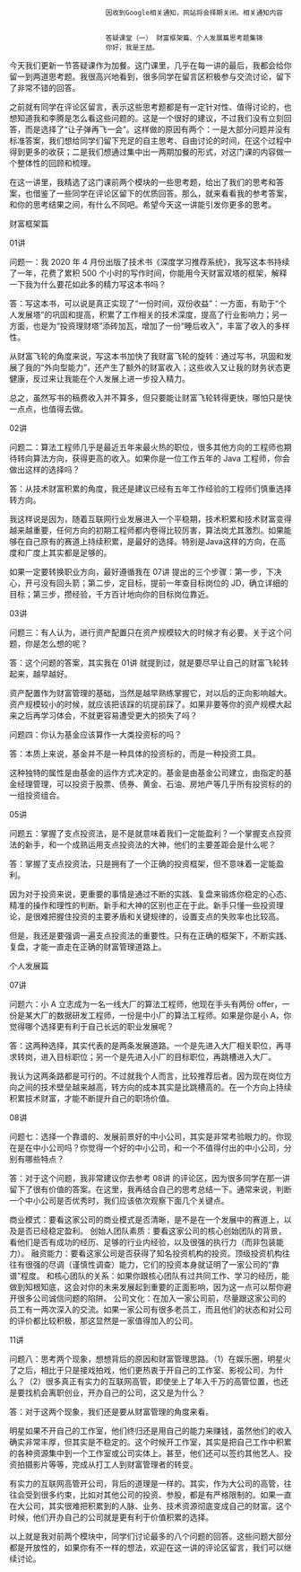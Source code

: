 
                            
                            因收到Google相关通知，网站将会择期关闭。相关通知内容
                            
                            
                            答疑课堂（一） 财富框架篇、个人发展篇思考题集锦
                            你好，我是王喆。

今天我们更新一节答疑课作为加餐。这门课里，几乎在每一讲的最后，我都会给你留一到两道思考题。我很高兴地看到，很多同学在留言区积极参与交流讨论，留下了非常不错的回答。

之前就有同学在评论区留言，表示这些思考题都是有一定针对性、值得讨论的，也想知道我和李腾是怎么看这些问题的。这是一个很好的建议，不过我们没有立刻回答，而是选择了“让子弹再飞一会”。这样做的原因有两个：一是大部分问题并没有标准答案，我们想给同学们留下充足的自主思考、自由讨论的时间，在这个过程中得到更多的收获；二是我们想通过集中出一两期加餐的形式，对这门课的内容做一个整体性的回顾和梳理。

在这一讲里，我精选了这门课前两个模块的一些思考题，给出了我们的思考和答案，也借鉴了一些同学在评论区留下的优质回答。那么，就来看看我的参考答案，和你的思考结果之间，有什么不同吧。希望今天这一讲能引发你更多的思考。

财富框架篇

01讲

问题一：我 2020 年 4 月份出版了技术书《深度学习推荐系统》，我写这本书持续了一年，花费了累积 500 个小时的写作时间，你能用今天财富双塔的框架，解释一下我为什么要花如此多的精力写这本书吗？

答：写这本书，可以说是真正实现了“一份时间，双份收益”：一方面，有助于“个人发展塔”的巩固和提高，积累了工作相关的技术深度，提高了行业影响力；另一方面，也是为“投资理财塔”添砖加瓦，增加了一份“睡后收入”，丰富了收入的多样性。

从财富飞轮的角度来说，写这本书加快了我财富飞轮的旋转：通过写书，巩固和发展了我的“外向型能力”，还产生了额外的财富收入；这些收入又让我的财务状态更健康，反过来让我能在个人发展上进一步投入精力。

总之，虽然写书的稿费收入并不算多，但只要能让财富飞轮转得更快，哪怕只是快一点点，也值得去做。

02讲

问题二：算法工程师几乎是最近五年来最火热的职位，很多其他方向的工程师也期待转向算法方向，获得更高的收入。如果你是一位工作五年的 Java 工程师，你会做出这样的选择吗？

答：从技术财富积累的角度，我还是建议已经有五年工作经验的工程师们慎重选择转方向。

我这样说是因为，随着互联网行业发展进入一个平稳期，技术积累和技术财富变得越来越重要，任何方向的初期工程师都内卷得比较厉害，算法岗尤其激烈。如果能够在自己原有的赛道上持续积累，是最好的选择。特别是Java这样的方向，在高度和广度上其实都是足够的。

如果一定要转换职业方向，最好遵循我在 07讲 提出的三个步骤：第一步，下决心，开弓没有回头箭；第二步，定目标，提前一年查目标岗位的 JD，确立详细的目标；第三步，攒经验，千方百计地向你的目标岗位靠近。

03讲

问题三：有人认为，进行资产配置只在资产规模较大的时候才有必要。关于这个问题，你是怎么想的呢？

答：这个问题的答案，其实我在 01讲 就提到过，就是要尽早让自己的财富飞轮转起来，越早越好。

资产配置作为财富管理的基础，当然是越早熟练掌握它，对以后的正向影响越大。资产规模较小的时候，就应该把该踩的坑提前踩了。如果非要等你的资产规模大起来之后再学习体会，不就更容易遭受更大的损失了吗？

问题四：你认为基金应该算作一大类投资标的吗？

答：本质上来说，基金并不是一种具体的投资标的，而是一种投资工具。

这种独特的属性是由基金的运作方式决定的。基金是由基金公司建立，由指定的基金经理管理，可以投资于股票、债券、黄金、石油、房地产等几乎所有投资标的的一组投资组合。

05讲

问题五：掌握了支点投资法，是不是就意味着我们一定能盈利？一个掌握支点投资法的新手，和一个成熟运用支点投资法的大神，他们的主要差距会是什么呢？

答：掌握了支点投资法，只是拥有了一个正确的投资框架，但不意味着一定能盈利。

因为对于投资来说，更重要的事情是通过不断的实践、复盘来锻炼你稳定的心态、精准的操作和理性的判断。新手和大神的区别也正在于此。新手只懂一些投资理论，是很难把握住投资的主要矛盾和关键规律的，设置支点的失败率也比较高。

但是，我还是要强调一遍支点投资法的重要性。只有在正确的框架下，不断实践、复盘，才能一直走在正确的财富管理道路上。

个人发展篇

07讲

问题六：小 A 立志成为一名一线大厂的算法工程师，他现在手头有两份 offer，一份是某大厂的数据研发工程师，一份是中小厂的算法工程师。如果是你是小 A，你觉得哪个选择更有利于自己长远的职业发展呢？

答：这两种选择，其实代表的是两条发展道路。一个是先进入大厂相关职位，再寻求转岗，进入目标职位；另一个是先进入小厂的目标职位，再跳槽进入大厂。

我认为这两条路都是可行的。不过就我个人而言，比较推荐后者。因为现在岗位方向之间的技术壁垒越来越高，转方向的成本其实是比跳槽高的。在一个方向上持续积累技术财富，才能不断提升自己的职场价值。

08讲

问题七：选择一个靠谱的、发展前景好的中小公司，其实是非常考验眼力的。你现在是在中小公司吗？你觉得一个好的中小公司，和一个不值得付出的中小公司，分别有哪些特点？

答：对于这个问题，我非常建议你去参考 08讲 的评论区，因为很多同学在那一讲留下了很有价值的答案。在这里，我再结合自己的思考总结一下。通常来说，判断一个中小公司是否优秀时，我们应该依次观察下面几个关键点。


商业模式：要看这家公司的商业模式是否清晰，是不是在一个发展中的赛道上，以及是否已经稳定盈利。
创始人团队素质：要看这家公司的核心创始团队的背景，看他们是否有成功的经历、足够的行业内经验，以及很强的执行力（而非包装能力）。
融资能力：要看这家公司是否获得了知名投资机构的投资。顶级投资机构往往有很强的尽调（谨慎性调查）能力，它们的投资本身就证明了一家公司的“靠谱”程度。
和核心团队的关系：如果你跟核心团队有过共同工作、学习的经历，能做到知根知底，这会对你的未来发展起到重要的正面影响，因为这一点可以帮你避开很多公司诚信问题的陷阱。
公司文化：在加入一家公司前，尽量跟这家公司的员工有一两次深入的交流。如果一家公司有很多老员工，而且他们的状态和对公司的评价都比较积极，那这显然是一家值得加入的公司。


11讲

问题八：思考两个现象，想想背后的原因和财富管理思路。（1）在娱乐圈，明星火了之后，相比于只是接戏拍戏，他们更热衷于开自己的工作室、影视公司，为什么？（2）很多真正有实力的互联网高管，即使坐上了年入千万的高管位置，也还是要找机会离职创业，开办自己的公司，这又是为什么？

答：对于这两个现象，我们还是要从财富管理的角度来看。

明星如果不开自己的工作室，他们终归还是用自己的能力来赚钱，虽然他们的收入确实非常丰厚，但其实是不稳定的。这个时候开工作室，其实是把自己工作中积累的各种资源集中到一个工作室或公司实体上。甚至，他们还可以签约其他艺人、投资拍摄影片等等，完成从打工人到财富管理者的转变。

有实力的互联网高管开公司，背后的道理是一样的。其实，作为大公司的高管，往往会受到很多约束，比如对其他公司的投资、参股，都是有严格限制的。如果一直在大公司，其实很难把积累到的人脉、业务、技术资源彻底变成自己的财富。这个时候，他们开办自己的公司就是更有利于价值积累的选择。

以上就是我对前两个模块中，同学们讨论最多的八个问题的回答。这些问题大部分都是开放性的，如果你有不一样的想法，欢迎在这一讲的评论区留言，我们可以继续讨论。

                        
                        
                            